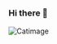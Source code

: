 #
##
### Hi there 👋

![Catimage](https://i.pinimg.com/564x/a4/b1/fe/a4b1fe6290a0071a75232ffdcf9bcfc1.jpg)

<!--
**sbweins/sbweins** is a ✨ _special_ ✨ repository because its `README.md` (this file) appears on your GitHub profile.

Here are some ideas to get you started:

- 🔭 I’m currently working on ...
- 🌱 I’m currently learning ...
- 👯 I’m looking to collaborate on ...
- 🤔 I’m looking for help with ...
- 💬 Ask me about ...
- 📫 How to reach me: ...
- 😄 Pronouns: ...
- ⚡ Fun fact: ...
-->
